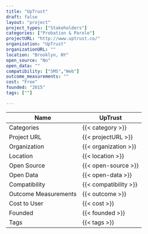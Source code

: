 ```yaml
---
title: "UpTrust"
draft: false
layout: "project"
project_types: ["Stakeholders"]
categories: ["Probation & Parole"]
projectURL: "http://www.uptrust.co/"
organization: "UpTrust"
organizationURL: ""
location: "Brooklyn, NY"
open_source: "No"
open_data: ""
compatibility: ["SMS","Web"]
outcome_measurements: ""
cost: "Free"
founded: "2015"
tags: [""]

---
```



Name                    |  UpTrust    
------------------------|----
Categories              | {{< category >}} 
Project URL             | {{< projectURL >}} 
Organization            | {{< organization >}} 
Location                | {{< location >}} 
Open Source             | {{< open-source >}} 
Open Data               | {{< open-data >}} 
Compatibility           | {{< compatibility >}} 
Outcome Measurements    | {{< outcome >}} 
Cost to User            | {{< cost >}} 
Founded                 | {{< founded >}} 
Tags                    | {{< tags >}} 

